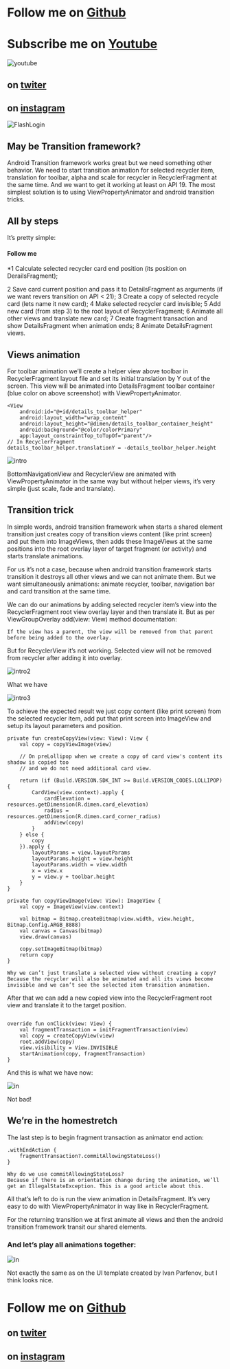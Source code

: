 # Follow me on [Github](https://github.com/darktheft) 
# Subscribe me on [Youtube](https://www.youtube.com/channel/UCdbUomS4yFXN9D3_ZLtJJUg)
![youtube](https://github.com/darktheft/FlashLogin/blob/master/donation.png)
## on [twiter](https://twitter.com/iamdarktheft)
## on [instagram](https://www.instagram.com/iamdarktheft)

![FlashLogin](https://github.com/darktheft/FlashLogin/blob/master/1_dbZwGGyhE5pk_KgNZ_GW8w.gif)

## May be Transition framework?
Android Transition framework works great but we need something other behavior.
We need to start transition animation for selected recycler item, translation for toolbar,
alpha and scale for recycler in RecyclerFragment at the same time. And we want to get it working at least on API 19. 
The most simplest solution is to using ViewPropertyAnimator and android transition tricks.

## All by steps
It’s pretty simple:
 #### Follow me 
*1  Calculate selected recycler card end position (its position on DerailsFragment);
 
2  Save card current position and pass it to DetailsFragment as arguments (if we want revers transition on API < 21);
3   Create a copy of selected recycle card (lets name it new card);
4   Make selected recycler card invisible;
5   Add new card (from step 3) to the root layout of RecyclerFragment;
6   Animate all other views and translate new card;
7   Create fragment transaction and show DetailsFragment when animation ends;
8   Animate DetailsFragment views.

## Views animation
For toolbar animation we’ll create a helper view above toolbar in RecyclerFragment layout file and set its initial translation by Y out of the screen. This view will be animated into DetailsFragment toolbar container (blue color on above screenshot) with ViewPropertyAnimator.

```
<View
    android:id="@+id/details_toolbar_helper"
    android:layout_width="wrap_content"
    android:layout_height="@dimen/details_toolbar_container_height"
    android:background="@color/colorPrimary"
    app:layout_constraintTop_toTopOf="parent"/>
// In RecyclerFragment
details_toolbar_helper.translationY = -details_toolbar_helper.height
```
![intro](https://miro.medium.com/max/360/1*lzbPi7Nih8ICfJQQl0wfQw.gif)

BottomNavigationView and RecyclerView are animated with ViewPropertyAnimator in the same way but without helper views, it’s very simple (just scale, fade and translate).

## Transition trick

In simple words, android transition framework when starts a shared element transition just creates copy of transition views content (like print screen) and put them into ImageViews, then adds these ImageViews at the same positions into the root overlay layer of target fragment (or activity) and starts translate animations.

For us it’s not a case, because when android transition framework starts transition it destroys all other views and we can not animate them. But we want simultaneously animations: animate recycler, toolbar, navigation bar and card transition at the same time.

We can do our animations by adding selected recycler item’s view into the RecyclerFragment root view overlay layer and then translate it. But as per ViewGroupOverlay add(view: View) method documentation:

```
If the view has a parent, the view will be removed from that parent before being added to the overlay.
```
But for RecyclerView it’s not working. Selected view will not be removed from recycler after adding it into overlay.

![intro2](https://miro.medium.com/max/360/1*hA3JPVQEp4tgPRlVYYrYxQ.gif)

What we have

![intro3](https://miro.medium.com/max/360/1*7jfUEBJg8Y7TfORDYjXv8w.gif)

To achieve the expected result we just copy content (like print screen) from the selected recycler item, add put that print screen into ImageView and setup its layout parameters and position.

```
private fun createCopyView(view: View): View {
    val copy = copyViewImage(view)

    // On preLollipop when we create a copy of card view's content its shadow is copied too
    // and we do not need additional card view. 
  
    return (if (Build.VERSION.SDK_INT >= Build.VERSION_CODES.LOLLIPOP) {
        CardView(view.context).apply {
            cardElevation = resources.getDimension(R.dimen.card_elevation)
            radius = resources.getDimension(R.dimen.card_corner_radius)
            addView(copy)
        }
    } else {
        copy
    }).apply {
        layoutParams = view.layoutParams
        layoutParams.height = view.height
        layoutParams.width = view.width
        x = view.x
        y = view.y + toolbar.height
    }
}

private fun copyViewImage(view: View): ImageView {
    val copy = ImageView(view.context)

    val bitmap = Bitmap.createBitmap(view.width, view.height, Bitmap.Config.ARGB_8888)
    val canvas = Canvas(bitmap)
    view.draw(canvas)

    copy.setImageBitmap(bitmap)
    return copy
}
```

```
Why we can’t just translate a selected view without creating a copy?
Because the recycler will also be animated and all its views become invisible and we can’t see the selected item transition animation.
```

After that we can add a new copied view into the RecyclerFragment root view and translate it to the target position.


```

override fun onClick(view: View) {
    val fragmentTransaction = initFragmentTransaction(view)
    val copy = createCopyView(view)
    root.addView(copy)
    view.visibility = View.INVISIBLE
    startAnimation(copy, fragmentTransaction)
}
```

And this is what we have now:

![in](https://miro.medium.com/max/360/1*VPAGfUJsuZBpHudiR7LPwg.gif)

Not bad!

## We’re in the homestretch

The last step is to begin fragment transaction as animator end action:

```
.withEndAction {
    fragmentTransaction?.commitAllowingStateLoss()
}
```

```
Why do we use commitAllowingStateLoss?
Because if there is an orientation change during the animation, we’ll get an IllegalStateExсeption. This is a good article about this.
```
All that’s left to do is run the view animation in DetailsFragment. It’s very easy to do with ViewPropertyAnimator in way like in RecyclerFragment.

For the returning transition we at first animate all views and then the android transition framework transit our shared elements.

### And let’s play all animations together:

![in](https://miro.medium.com/max/320/1*qrJlj35yyqNTdY2Q0wbLfA.gif)

Not exactly the same as on the UI template created by Ivan Parfenov, but I think looks nice.

# Follow me on [Github](https://github.com/darktheft) 
                                                
## on [twiter](https://twitter.com/iamdarktheft)
## on [instagram](https://www.instagram.com/iamdarktheft)
